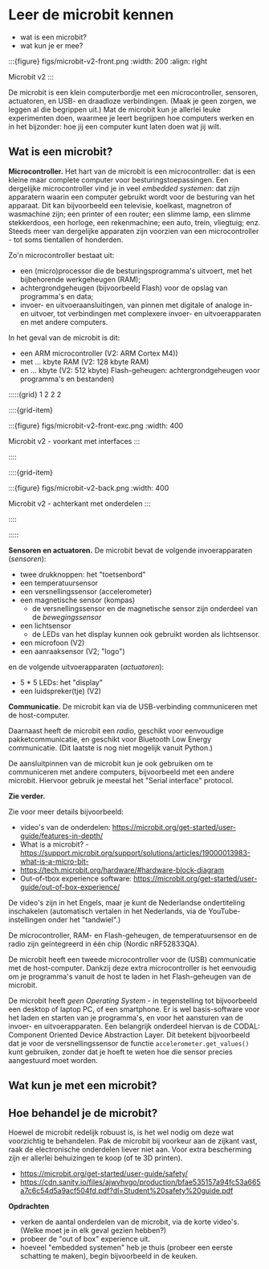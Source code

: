 # Leer de microbit kennen

* wat is een microbit?
* wat kun je er mee?

:::{figure} figs/microbit-v2-front.png
:width: 200
:align: right

Microbit v2
:::

De microbit is een klein computerbordje met een microcontroller, sensoren, actuatoren, en USB- en draadloze verbindingen. (Maak je geen zorgen, we leggen al die begrippen uit.)
Mat de microbit kun je allerlei leuke experimenten doen, waarmee je leert begrijpen hoe computers werken en in het bijzonder: hoe jij een computer kunt laten doen wat jij wilt.

## Wat is een microbit?

**Microcontroller.** Het hart van de microbit is een microcontroller: dat is een kleine maar complete computer voor besturingstoepassingen. Een dergelijke microcontroller vind je in veel *embedded systemen*: dat zijn apparatern waarin een computer gebruikt wordt voor de besturing van het apparaat. Dit kan bijvoorbeeld een televisie, koelkast, magnetron of wasmachine zijn; een printer of een router; een slimme lamp, een slimme stekkerdoos, een horloge, een rekenmachine; een auto, trein, vliegtuig; enz. Steeds meer van dergelijke apparaten zijn voorzien van een microcontroller - tot soms tientallen of honderden.

Zo'n microcontroller bestaat uit:

* een (micro)processor die de besturingsprogramma's uitvoert, met het bijbehorende werkgeheugen (RAM);
* achtergrondgeheugen (bijvoorbeeld Flash) voor de opslag van programma's en data;
* invoer- en uitvoeraansluitingen, van pinnen met digitale of analoge in- en uitvoer, tot verbindingen met complexere invoer- en uitvoerapparaten en met andere computers.

In het geval van de microbit is dit:

* een ARM microcontroller (V2: ARM Cortex M4))
* met ... kbyte RAM (V2: 128 kbyte RAM)
* en ... kbyte (V2: 512 kbyte) Flash-geheugen: achtergrondgeheugen voor programma's en bestanden)

:::::{grid} 1 2 2 2

::::{grid-item}

:::{figure} figs/microbit-v2-front-exc.png
:width: 400

Microbit v2 - voorkant met interfaces
:::

::::

::::{grid-item}

:::{figure} figs/microbit-v2-back.png
:width: 400

Microbit v2 - achterkant met onderdelen
:::

::::

:::::

**Sensoren en actuatoren.** De microbit bevat de volgende invoerapparaten (*sensoren*):

* twee drukknoppen: het "toetsenbord"
* een temperatuursensor
* een versnellingssensor (accelerometer)
* een magnetische sensor (kompas)
    * de versnellingssensor en de magnetische sensor zijn onderdeel van de *bewegingssensor*
* een lichtsensor
    * de LEDs van het display kunnen ook gebruikt worden als lichtsensor.
* een microfoon (V2)
* een aanraaksensor (V2; "logo")

en de volgende uitvoerapparaten (*actuatoren*):

* 5 * 5 LEDs: het "display"
* een luidspreker(tje) (V2)

**Communicatie.** De microbit kan via de USB-verbinding communiceren met de host-computer.

Daarnaast heeft de microbit een *radio*, geschikt voor eenvoudige pakketcommunicatie, en geschikt voor Bluetooth Low Energy communicatie. (Dit laatste is nog niet mogelijk vanuit Python.)

De aansluitpinnen van de microbit kun je ook gebruiken om te communiceren met andere computers, bijvoorbeeld met een andere microbit. Hiervoor gebruik je meestal het "Serial interface" protocol.


**Zie verder.**

Zie voor meer details bijvoorbeeld:

* video's van de onderdelen: https://microbit.org/get-started/user-guide/features-in-depth/
* What is a microbit? - https://support.microbit.org/support/solutions/articles/19000013983-what-is-a-micro-bit-
* https://tech.microbit.org/hardware/#hardware-block-diagram
* Out-of-tbox experience software: https://microbit.org/get-started/user-guide/out-of-box-experience/

De video's zijn in het Engels, maar je kunt de Nederlandse ondertiteling inschakelen (automatisch vertalen in het Nederlands, via de YouTube-instellingen onder het "tandwiel".)

De microcontroller, RAM- en Flash-geheugen, de temperatuursensor en de radio zijn geïntegreerd in één chip (Nordic nRF52833QA).

De microbit heeft een tweede microcontroller voor de (USB) communicatie met de host-computer. Dankzij deze extra microcontroller is het eenvoudig om je programma's vanuit de host te laden in het Flash-geheugen van de microbit.

De microbit heeft *geen Operating System* - in tegenstelling tot bijvoorbeeld een desktop of laptop PC, of een smartphone. Er is wel basis-software voor het laden en starten van je programma's, en voor het aansturen van de invoer- en uitvoerapparaten. Een belangrijk onderdeel hiervan is de CODAL: Component Oriented Device Abstraction Layer. Dit betekent bijvoorbeeld dat je voor de versnellingssensor de functie `accelerometer.get_values()` kunt gebruiken, zonder dat je hoeft te weten hoe die sensor precies aangestuurd moet worden.

## Wat kun je met een microbit?



## Hoe behandel je de microbit?

Hoewel de microbit redelijk robuust is, is het wel nodig om deze wat voorzichtig te behandelen. Pak de microbit bij voorkeur aan de zijkant vast, raak de electronische onderdelen liever niet aan. Voor extra bescherming zijn er allerlei behuizingen te koop (of te 3D printen).

* https://microbit.org/get-started/user-guide/safety/
* https://cdn.sanity.io/files/ajwvhvgo/production/bfae535157a94fc53a665a7c6c54d5a9acf504fd.pdf?dl=Student%20safety%20guide.pdf


**Opdrachten**

* verken de aantal onderdelen van de microbit, via de korte video's. (Welke moet je in elk geval gezien hebben?)
* probeer de "out of box" experience uit.
* hoeveel "embedded systemen" heb je thuis (probeer een eerste schatting te maken), begin bijvoorbeeld in de keuken.

